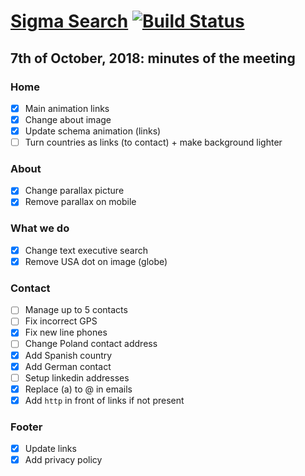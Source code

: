 # [Sigma Search](https://soywod.github.io/sigma-search) [![Build Status](https://travis-ci.org/soywod/sigma-search.svg?branch=master)](https://travis-ci.org/soywod/sigma-search)

## 7th of October, 2018: minutes of the meeting

### Home
  - [X] Main animation links
  - [X] Change about image
  - [X] Update schema animation (links)
  - [ ] Turn countries as links (to contact) + make background lighter

### About
  - [X] Change parallax picture
  - [X] Remove parallax on mobile

### What we do
  - [X] Change text executive search
  - [X] Remove USA dot on image (globe)

### Contact
  - [ ] Manage up to 5 contacts
  - [ ] Fix incorrect GPS
  - [X] Fix new line phones
  - [ ] Change Poland contact address
  - [X] Add Spanish country
  - [X] Add German contact
  - [ ] Setup linkedin addresses
  - [X] Replace (a) to @ in emails
  - [X] Add `http` in front of links if not present

### Footer
  - [X] Update links
  - [X] Add privacy policy
